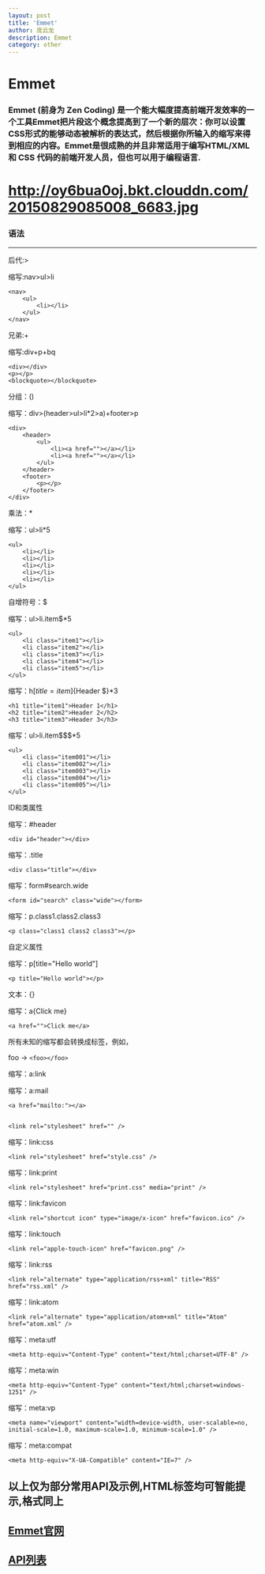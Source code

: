 ```yaml
---
layout: post
title: 'Emmet'
author: 庞云龙
description: Emmet
category: other 
---
```


# Emmet

### Emmet (前身为 Zen Coding) 是一个能大幅度提高前端开发效率的一个工具Emmet把片段这个概念提高到了一个新的层次：你可以设置CSS形式的能够动态被解析的表达式，然后根据你所输入的缩写来得到相应的内容。Emmet是很成熟的并且非常适用于编写HTML/XML 和 CSS 代码的前端开发人员，但也可以用于编程语言.
# http://oy6bua0oj.bkt.clouddn.com/20150829085008_6683.jpg
### 语法

----------
后代:>

缩写:nav>ul>li
    
    <nav>
    	<ul>
    		<li></li>
    	</ul>
    </nav>

兄弟:+

缩写:div+p+bq

    <div></div>
    <p></p>
    <blockquote></blockquote>

分组：()

缩写：div>(header>ul>li*2>a)+footer>p

    <div>
	    <header>
		    <ul>
			    <li><a href=""></a></li>
			    <li><a href=""></a></li>
		    </ul>
	    </header>
	    <footer>
	    	<p></p>
	    </footer>
    </div>
       
乘法：*

缩写：ul>li*5

    <ul>
	    <li></li>
	    <li></li>
	    <li></li>
	    <li></li>
	    <li></li>
    </ul>
    
自增符号：$

缩写：ul>li.item$*5

    <ul>
	    <li class="item1"></li>
	    <li class="item2"></li>
	    <li class="item3"></li>
	    <li class="item4"></li>
	    <li class="item5"></li>
    </ul>
缩写：h$[title=item$]{Header $}*3

    <h1 title="item1">Header 1</h1>
    <h2 title="item2">Header 2</h2>
    <h3 title="item3">Header 3</h3>
缩写：ul>li.item$$$*5

    <ul>
	    <li class="item001"></li>
	    <li class="item002"></li>
	    <li class="item003"></li>
	    <li class="item004"></li>
	    <li class="item005"></li>
    </ul>
    
ID和类属性

缩写：#header

    <div id="header"></div>
缩写：.title

    <div class="title"></div>
缩写：form#search.wide

    <form id="search" class="wide"></form>
缩写：p.class1.class2.class3

    <p class="class1 class2 class3"></p>

自定义属性

缩写：p[title="Hello world"]

    <p title="Hello world"></p>

文本：{}

缩写：a{Click me}

    <a href="">Click me</a>

所有未知的缩写都会转换成标签，例如，

foo → `<foo></foo>`

缩写：a:link

<a href="http://"></a>
缩写：a:mail

    <a href="mailto:"></a>
 

    <link rel="stylesheet" href="" />
缩写：link:css
    
    <link rel="stylesheet" href="style.css" />
缩写：link:print

    <link rel="stylesheet" href="print.css" media="print" />
缩写：link:favicon

    <link rel="shortcut icon" type="image/x-icon" href="favicon.ico" />
缩写：link:touch

    <link rel="apple-touch-icon" href="favicon.png" />
缩写：link:rss

    <link rel="alternate" type="application/rss+xml" title="RSS" href="rss.xml" />
缩写：link:atom
    
    <link rel="alternate" type="application/atom+xml" title="Atom" href="atom.xml" />

缩写：meta:utf

    <meta http-equiv="Content-Type" content="text/html;charset=UTF-8" />
缩写：meta:win

    <meta http-equiv="Content-Type" content="text/html;charset=windows-1251" />
缩写：meta:vp

    <meta name="viewport" content="width=device-width, user-scalable=no, initial-scale=1.0, maximum-scale=1.0, minimum-scale=1.0" />
缩写：meta:compat

    <meta http-equiv="X-UA-Compatible" content="IE=7" />

## 以上仅为部分常用API及示例,HTML标签均可智能提示,格式同上 ##
[<h2>Emmet官网</h2>](https://docs.emmet.io/)

[<h2>API列表</h2>](http://oy6bua0oj.bkt.clouddn.com/CheatSheet.jpg "七牛云存储")
